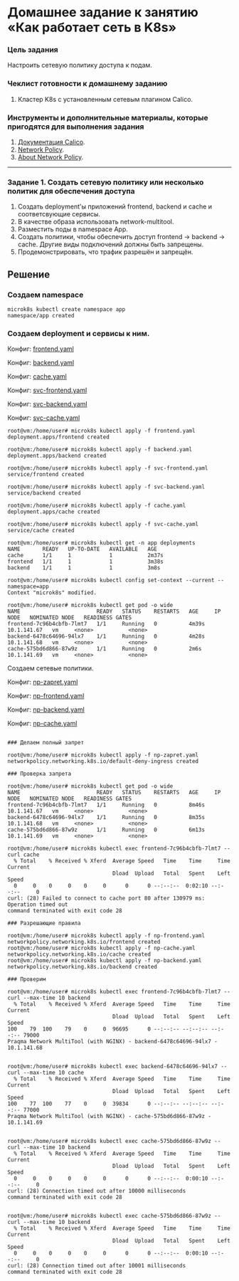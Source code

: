 # Домашнее задание к занятию «Как работает сеть в K8s»

### Цель задания

Настроить сетевую политику доступа к подам.

### Чеклист готовности к домашнему заданию

1. Кластер K8s с установленным сетевым плагином Calico.

### Инструменты и дополнительные материалы, которые пригодятся для выполнения задания

1. [Документация Calico](https://www.tigera.io/project-calico/).
2. [Network Policy](https://kubernetes.io/docs/concepts/services-networking/network-policies/).
3. [About Network Policy](https://docs.projectcalico.org/about/about-network-policy).

-----

### Задание 1. Создать сетевую политику или несколько политик для обеспечения доступа

1. Создать deployment'ы приложений frontend, backend и cache и соответсвующие сервисы.
2. В качестве образа использовать network-multitool.
3. Разместить поды в namespace App.
4. Создать политики, чтобы обеспечить доступ frontend -> backend -> cache. Другие виды подключений должны быть запрещены.
5. Продемонстрировать, что трафик разрешён и запрещён.

## Решение

### Создаем namespace

```
microk8s kubectl create namespace app
namespace/app created
```

### Создаем deployment и сервисы к ним.

Конфиг: [frontend.yaml](frontend.yaml)

Конфиг: [backend.yaml](backend.yaml)

Конфиг: [cache.yaml](cache.yaml)

Конфиг: [svc-frontend.yaml](svc-frontend.yaml)

Конфиг: [svc-backend.yaml](svc-backend.yaml)

Конфиг: [svc-cache.yaml](svc-cache.yaml)
```
root@vm:/home/user# microk8s kubectl apply -f frontend.yaml
deployment.apps/frontend created

root@vm:/home/user# microk8s kubectl apply -f backend.yaml
deployment.apps/backend created

root@vm:/home/user# microk8s kubectl apply -f svc-frontend.yaml
service/frontend created

root@vm:/home/user# microk8s kubectl apply -f svc-backend.yaml
service/backend created

root@vm:/home/user# microk8s kubectl apply -f cache.yaml
deployment.apps/cache created

root@vm:/home/user# microk8s kubectl apply -f svc-cache.yaml
service/cache created

root@vm:/home/user# microk8s kubectl get -n app deployments
NAME       READY   UP-TO-DATE   AVAILABLE   AGE
cache      1/1     1            1           2m37s
frontend   1/1     1            1           3m38s
backend    1/1     1            1           3m8s

root@vm:/home/user# microk8s kubectl config set-context --current --namespace=app
Context "microk8s" modified.

root@vm:/home/user# microk8s kubectl get pod -o wide
NAME                        READY   STATUS    RESTARTS   AGE     IP            NODE   NOMINATED NODE   READINESS GATES
frontend-7c96b4cbfb-7lmt7   1/1     Running   0          4m39s   10.1.141.67   vm     <none>           <none>
backend-6478c64696-94lx7    1/1     Running   0          4m28s   10.1.141.68   vm     <none>           <none>
cache-575bd6d866-87w9z      1/1     Running   0          2m6s    10.1.141.69   vm     <none>           <none>
```

Создаем сетевые политики.

Конфиг: [np-zapret.yaml](np-zapret.yaml)

Конфиг: [np-frontend.yaml](np-frontend.yaml)

Конфиг: [np-backend.yaml](np-backend.yaml)

Конфиг: [np-cache.yaml](np-cache.yaml)

```

### Делаем полный запрет

root@vm:/home/user# microk8s kubectl apply -f np-zapret.yaml
networkpolicy.networking.k8s.io/default-deny-ingress created

### Проверка запрета

root@vm:/home/user# microk8s kubectl get pod -o wide
NAME                        READY   STATUS    RESTARTS   AGE     IP            NODE   NOMINATED NODE   READINESS GATES
frontend-7c96b4cbfb-7lmt7   1/1     Running   0          8m46s   10.1.141.67   vm     <none>           <none>
backend-6478c64696-94lx7    1/1     Running   0          8m35s   10.1.141.68   vm     <none>           <none>
cache-575bd6d866-87w9z      1/1     Running   0          6m13s   10.1.141.69   vm     <none>           <none>

root@vm:/home/user# microk8s kubectl exec frontend-7c96b4cbfb-7lmt7 -- curl cache
  % Total    % Received % Xferd  Average Speed   Time    Time     Time  Current
                                 Dload  Upload   Total   Spent    Left  Speed
  0     0    0     0    0     0      0      0 --:--:--  0:02:10 --:--:--     0
curl: (28) Failed to connect to cache port 80 after 130979 ms: Operation timed out
command terminated with exit code 28

### Разрешающие правила

root@vm:/home/user# microk8s kubectl apply -f np-frontend.yaml
networkpolicy.networking.k8s.io/frontend created
root@vm:/home/user# microk8s kubectl apply -f np-cache.yaml
networkpolicy.networking.k8s.io/cache created
root@vm:/home/user# microk8s kubectl apply -f np-backend.yaml
networkpolicy.networking.k8s.io/backend created

### Проверим

root@vm:/home/user# microk8s kubectl exec frontend-7c96b4cbfb-7lmt7 -- curl --max-time 10 backend
  % Total    % Received % Xferd  Average Speed   Time    Time     Time  Current
                                 Dload  Upload   Total   Spent    Left  Speed
100    79  100    79    0     0  96695      0 --:--:-- --:--:-- --:--:-- 79000
Praqma Network MultiTool (with NGINX) - backend-6478c64696-94lx7 - 10.1.141.68


root@vm:/home/user# microk8s kubectl exec backend-6478c64696-94lx7 -- curl --max-time 10 cache
  % Total    % Received % Xferd  Average Speed   Time    Time     Time  Current
                                 Dload  Upload   Total   Spent    Left  Speed
100    77  100    77    0     0  39834      0 --:--:-- --:--:-- --:--:-- 77000
Praqma Network MultiTool (with NGINX) - cache-575bd6d866-87w9z - 10.1.141.69


root@vm:/home/user# microk8s kubectl exec cache-575bd6d866-87w9z -- curl --max-time 10 backend
  % Total    % Received % Xferd  Average Speed   Time    Time     Time  Current
                                 Dload  Upload   Total   Spent    Left  Speed
  0     0    0     0    0     0      0      0 --:--:--  0:00:10 --:--:--     0
curl: (28) Connection timed out after 10000 milliseconds
command terminated with exit code 28


root@vm:/home/user# microk8s kubectl exec cache-575bd6d866-87w9z -- curl --max-time 10 backend
  % Total    % Received % Xferd  Average Speed   Time    Time     Time  Current
                                 Dload  Upload   Total   Spent    Left  Speed
  0     0    0     0    0     0      0      0 --:--:--  0:00:10 --:--:--     0
curl: (28) Connection timed out after 10001 milliseconds
command terminated with exit code 28
```

